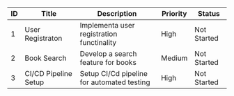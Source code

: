 | ID | Title | Description | Priority | Status |
| -- | ----- | ----------- | -------- | ------ |
| 1 | User Registraton |Implementa user registration functinality | High | Not Started |
| 2 | Book Search |Develop a search feature for books | Medium | Not Started |
| 3 | CI/CD Pipeline Setup |Setup CI/Cd pipeline for automated testing | High | Not Started |
